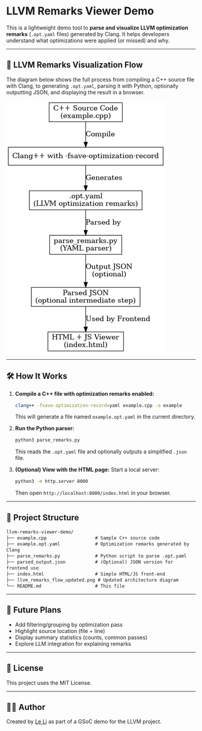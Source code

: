 # LLVM Remarks Viewer Demo

This is a lightweight demo tool to **parse and visualize LLVM optimization remarks** (`.opt.yaml` files) generated by Clang. It helps developers understand what optimizations were applied (or missed) and why.

---

## 🔄 LLVM Remarks Visualization Flow

The diagram below shows the full process from compiling a C++ source file with Clang, to generating `.opt.yaml`, parsing it with Python, optionally outputting JSON, and displaying the result in a browser.

![LLVM Remarks Flow](llvm_remarks_flow_updated.png)

---

## 🛠 How It Works

1. **Compile a C++ file with optimization remarks enabled:**
   ```bash
   clang++ -fsave-optimization-record=yaml example.cpp -o example
   ```

   This will generate a file named `example.opt.yaml` in the current directory.

2. **Run the Python parser:**
   ```bash
   python3 parse_remarks.py
   ```

   This reads the `.opt.yaml` file and optionally outputs a simplified `.json` file.

3. **(Optional) View with the HTML page:**
   Start a local server:
   ```bash
   python3 -m http.server 8000
   ```
   Then open `http://localhost:8000/index.html` in your browser.

---

## 📁 Project Structure

```
llvm-remarks-viewer-demo/
├── example.cpp                  # Sample C++ source code
├── example.opt.yaml             # Optimization remarks generated by Clang
├── parse_remarks.py             # Python script to parse .opt.yaml
├── parsed_output.json           # (Optional) JSON version for frontend use
├── index.html                   # Simple HTML/JS front-end
├── llvm_remarks_flow_updated.png # Updated architecture diagram
└── README.md                    # This file
```

---

## 🚀 Future Plans

- Add filtering/grouping by optimization pass
- Highlight source location (file + line)
- Display summary statistics (counts, common passes)
- Explore LLM integration for explaining remarks

---

## 📜 License

This project uses the MIT License.

---

## 🙋‍♀️ Author

Created by [Le Li](https://github.com/leyli16) as part of a GSoC demo for the LLVM project.
